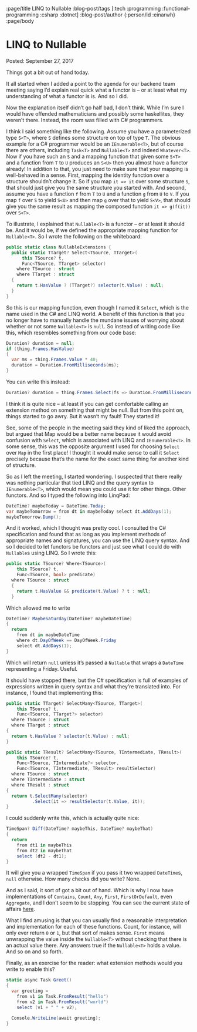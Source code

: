 :page/title LINQ to Nullable
:blog-post/tags [:tech :programming :functional-programming :csharp :dotnet]
:blog-post/author {:person/id :einarwh}
:page/body

# LINQ to Nullable

Posted: September 27, 2017

Things got a bit out of hand today.

It all started when I added a point to the agenda for our backend team meeting saying I’d explain real quick what a functor is – or at least what my understanding of what a functor is is. And so I did.

Now the explanation itself didn’t go half bad, I don’t think. While I’m sure I would have offended mathematicians and possibly some haskellites, they weren’t there. Instead, the room was filled with C# programmers.

I think I said something like the following. Assume you have a parameterized type `S<T>`, where `S` defines some structure on top of type `T`. The obvious example for a C# programmer would be an `IEnumerable<T>`, but of course there are others, including `Task<T>` and `Nullable<T>` and indeed `Whatever<T>`. Now if you have such an `S` and a mapping function that given some `S<T>` and a function from `T` to `U` produces an `S<U>` then you almost have a functor already! In addition to that, you just need to make sure that your mapping is well-behaved in a sense. First, mapping the identity function over a structure shouldn’t change it. So if you map `it => it` over some structure `S`, that should just give you the same structure you started with. And second, assume you have a function `f` from `T` to `U` and a function `g` from `U` to `V`. If you map `f` over `S` to yield `S<U>` and then map `g` over that to yield `S<V>`, that should give you the same result as mapping the composed function `it => g(f(it))` over `S<T>`.

To illustrate, I explained that `Nullable<T>` is a functor – or at least it should be. And it would be, if we defined the appropriate mapping function for `Nullable<T>`. So I wrote the following on the whiteboard:

```csharp
public static class NullableExtensions {
  public static TTarget? Select<TSource, TTarget>(
      this TSource? t, 
      Func<TSource, TTarget> selector)
    where TSource : struct
    where TTarget : struct
  {
    return t.HasValue ? (TTarget?) selector(t.Value) : null;
  }
}
```

So this is our mapping function, even though I named it `Select`, which is the name used in the C# and LINQ world. A benefit of this function is that you no longer have to manually handle the mundane issues of worrying about whether or not some `Nullable<T>` is `null`. So instead of writing code like this, which resembles something from our code base:

```csharp
Duration? duration = null;
if (thing.Frames.HasValue)
{
  var ms = thing.Frames.Value * 40;
  duration = Duration.FromMilliseconds(ms);
}
```

You can write this instead:

```csharp
Duration? duration = thing.Frames.Select(fs => Duration.FromMilliseconds(fs * 40));
```

I think it is quite nice – at least if you can get comfortable calling an extension method on something that might be null. But from this point on, things started to go awry. But it wasn’t my fault! They started it!

See, some of the people in the meeting said they kind of liked the approach, but argued that Map would be a better name because it would avoid confusion with `Select`, which is associated with LINQ and `IEnumerable<T>`. In some sense, this was the opposite argument I used for choosing `Select` over `Map` in the first place! I thought it would make sense to call it `Select` precisely because that’s the name for the exact same thing for another kind of structure.

So as I left the meeting, I started wondering. I suspected that there really was nothing particular that tied LINQ and the query syntax to `IEnumerable<T>`, which would mean you could use it for other things. Other functors. And so I typed the following into LinqPad:

```csharp
DateTime? maybeToday = DateTime.Today;
var maybeTomorrow = from dt in maybeToday select dt.AddDays(1);
maybeTomorrow.Dump();
```

And it worked, which I thought was pretty cool. I consulted the C# specification and found that as long as you implement methods of appropriate names and signatures, you can use the LINQ query syntax. And so I decided to let functors be functors and just see what I could do with `Nullable`s using LINQ. So I wrote this:

```csharp
public static TSource? Where<TSource>(
    this TSource? t, 
    Func<TSource, bool> predicate)
  where TSource : struct
  {
    return t.HasValue && predicate(t.Value) ? t : null;
  }
```

Which allowed me to write

```csharp
DateTime? MaybeSaturday(DateTime? maybeDateTime)
{
  return
    from dt in maybeDateTime
    where dt.DayOfWeek == DayOfWeek.Friday
    select dt.AddDays(1);
}
```

Which will return `null` unless it’s passed a `Nullable` that wraps a `DateTime` representing a Friday. Useful.

It should have stopped there, but the C# specification is full of examples of expressions written in query syntax and what they’re translated into. For instance, I found that implementing this:

```csharp
public static TTarget? SelectMany<TSource, TTarget>(
    this TSource? t, 
    Func<TSource, TTarget?> selector)
  where TSource : struct
  where TTarget : struct
{
  return t.HasValue ? selector(t.Value) : null;
}

public static TResult? SelectMany<TSource, TIntermediate, TResult>(
    this TSource? t, 
    Func<TSource, TIntermediate?> selector, 
    Func<TSource, TIntermediate, TResult> resultSelector)
  where TSource : struct
  where TIntermediate : struct
  where TResult : struct
{
  return t.SelectMany(selector)
          .Select(it => resultSelector(t.Value, it));
}
```

I could suddenly write this, which is actually quite nice:

```csharp
TimeSpan? Diff(DateTime? maybeThis, DateTime? maybeThat)
{
  return
    from dt1 in maybeThis
    from dt2 in maybeThat
    select (dt2 - dt1);
}
```

It will give you a wrapped `TimeSpan` if you pass it two wrapped `DateTime`s, `null` otherwise. How many checks did you write? None.

And as I said, it sort of got a bit out of hand. Which is why I now have implementations of `Contains`, `Count`, `Any`, `First`, `FirstOrDefault`, even `Aggregate`, and I don’t seem to be stopping. You can see the current state of affairs [here](https://gist.github.com/einarwh/ce264d577d13a7a76a1f2c861d19c411).

What I find amusing is that you can usually find a reasonable interpretation and implementation for each of these functions. Count, for instance, will only ever return `0` or `1`, but that sort of makes sense. `First` means unwrapping the value inside the `Nullable<T>` without checking that there is an actual value there. Any answers true if the `Nullable<T>` holds a value. And so on and so forth.

Finally, as an exercise for the reader: what extension methods would you write to enable this?

```csharp
static async Task Greet()
{
  var greeting =
    from v1 in Task.FromResult("hello")
    from v2 in Task.FromResult("world")
    select (v1 + " " + v2);

  Console.WriteLine(await greeting);
}
```